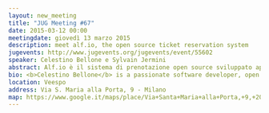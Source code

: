 ```yaml
---
layout: new_meeting
title: "JUG Meeting #67"
date: 2015-03-12 00:00
meetingdate: giovedì 13 marzo 2015
description: meet alf.io, the open source ticket reservation system
jugevents: http://www.jugevents.org/jugevents/event/55602
speaker: Celestino Bellone e Sylvain Jermini
abstract: Alf.io è il sistema di prenotazione open source sviluppato appositamente per il Voxxed Days Ticino 2015. Alf.io è pensato per coprire le esigenze degli organizzatori di conferenze sia durante la fase di vendita dei biglietti che successivamente, consentendo la convalida dei biglietti all'accesso. Durante la presentazione chiariremo i motivi che ci hanno portato a realizzare qualcosa di nuovo, ma soprattutto come lo abbiamo realizzato.
bio: <b>Celestino Bellone</b> is a passionate software developer, open source advocate. He usually feels frustrated when put in front of frames or bitten fruits. Use penguins to calm him down. <b>Sylvain Jermini</b> has been writing programs and hacking for fun since 2000 and for profit since 2007 after he graduated from SUPSI (Manno). His main interests are in learning new and old programming languages, web technologies and "computer science" stuff in general.
location: Veespo
address: Via S. Maria alla Porta, 9 - Milano
map: https://www.google.it/maps/place/Via+Santa+Maria+alla+Porta,+9,+20123+Milano/@45.4664129,9.1817829,17z/data=!4m2!3m1!1s0x4786c153a8292d05:0x4c6f0a73c08286b9
---
```

